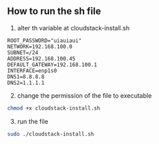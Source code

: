 ## How to run the sh file
1. alter th variable at cloudstack-install.sh
```
ROOT_PASSWORD="uiauiaui"
NETWORK=192.168.100.0
SUBNET=/24
ADDRESS=192.168.100.45
DEFAULT_GATEWAY=192.168.100.1
INTERFACE=enp1s0
DNS1=8.8.8.8
DNS2=1.1.1.1
```
2. change the permission of the file to executable
```bash
chmod +x cloudstack-install.sh
```
3. run the file
```bash
sudo ./cloudstack-install.sh
```